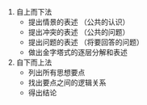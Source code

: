 1. 自上而下法
	- 提出情景的表述 （公共的认识）
	- 提出冲突的表述 （公共的问题）
	- 提出问题的表述 （将要回答的问题）
	- 做出金字塔式的逐层分解和表述
1. 自下而上法
	- 列出所有思想要点
	- 找出要点之间的逻辑关系
	- 得出结论